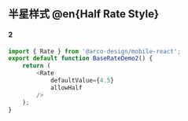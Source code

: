 ## 半星样式 @en{Half Rate Style}

#### 2

```js
import { Rate } from '@arco-design/mobile-react';
export default function BaseRateDemo2() {
    return (
        <Rate
            defaultValue={4.5}
            allowHalf
        />
    );
}
```
